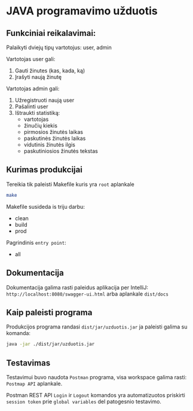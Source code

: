 # JAVA programavimo užduotis

## Funkciniai reikalavimai:

Palaikyti dviejų tipų vartotojus: user, admin

Vartotojas user gali:

1. Gauti žinutes (kas, kada, ką)
2. Įrašyti naują žinutę

Vartotojas admin gali:

1. Užregistruoti naują user
2. Pašalinti user
3. Ištraukti statistiką:
   - vartotojas
   - žinučių kiekis
   - pirmosios žinutės laikas
   - paskutinės žinutės laikas
   - vidutinis žinutės ilgis
   - paskutiniosios žinutės tekstas

## Kurimas produkcijai

Tereikia tik paleisti Makefile kuris yra `root` aplankale

```bash
make
```

Makefile susideda is triju darbu:

- clean
- build
- prod

Pagrindinis `entry point`:

- all

## Dokumentacija

Dokumentacija galima rasti paleidus aplikacija per IntelliJ: `http://localhost:8080/swagger-ui.html` arba aplankale `dist/docs`

## Kaip paleisti programa

Produkcijos programa randasi `dist/jar/uzduotis.jar` ja paleisti galima su komanda:
```bash
java -jar ./dist/jar/uzduotis.jar
```

## Testavimas

Testavimui buvo naudota `Postman` programa, visa workspace galima rasti: `Postmap API` aplankale.

Postman REST API `Login` ir `Logout` komandos yra automatizuotos priskirti `session token` prie `global variables` del patogesnio testavimo.
